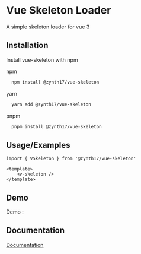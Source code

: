 
# Vue Skeleton Loader

A simple skeleton loader for vue 3


## Installation

Install vue-skeleton with npm

npm
```bash
  npm install @zynth17/vue-skeleton
```
yarn
```bash
  yarn add @zynth17/vue-skeleton
```
pnpm
```bash
  pnpm install @zynth17/vue-skeleton
``` 


## Usage/Examples

```vue
import { VSkeleton } from '@zynth17/vue-skeleton'

<template>
    <v-skeleton />
</template>
```




## Demo

Demo : 


## Documentation

[Documentation](https://linktodocumentation)

